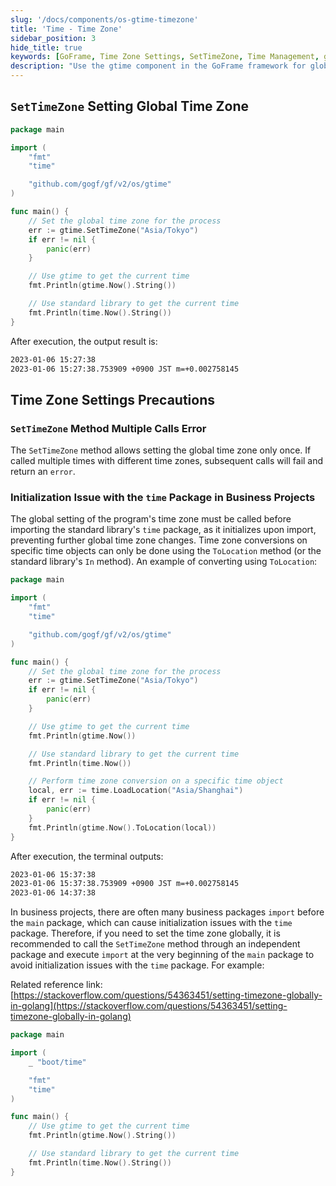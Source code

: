 ```yaml
---
slug: '/docs/components/os-gtime-timezone'
title: 'Time - Time Zone'
sidebar_position: 3
hide_title: true
keywords: [GoFrame, Time Zone Settings, SetTimeZone, Time Management, gtime, Standard Library, Time Conversion, Log Output, Global Settings, Programming Guide]
description: "Use the gtime component in the GoFrame framework for global time zone settings, explain the usage limitations and precautions of the SetTimeZone method, and provide code examples to demonstrate how to correctly manage and convert time in programs, especially in business scenarios involving multiple time zones."
---
```


## `SetTimeZone` Setting Global Time Zone

```go
package main

import (
    "fmt"
    "time"

    "github.com/gogf/gf/v2/os/gtime"
)

func main() {
    // Set the global time zone for the process
    err := gtime.SetTimeZone("Asia/Tokyo")
    if err != nil {
        panic(err)
    }

    // Use gtime to get the current time
    fmt.Println(gtime.Now().String())

    // Use standard library to get the current time
    fmt.Println(time.Now().String())
}
```

After execution, the output result is:

```html
2023-01-06 15:27:38
2023-01-06 15:27:38.753909 +0900 JST m=+0.002758145
```

## Time Zone Settings Precautions

### `SetTimeZone` Method Multiple Calls Error

The `SetTimeZone` method allows setting the global time zone only once. If called multiple times with different time zones, subsequent calls will fail and return an `error`.

### Initialization Issue with the `time` Package in Business Projects

The global setting of the program's time zone must be called before importing the standard library's `time` package, as it initializes upon import, preventing further global time zone changes. Time zone conversions on specific time objects can only be done using the `ToLocation` method (or the standard library's `In` method). An example of converting using `ToLocation`:

```go
package main

import (
    "fmt"
    "time"

    "github.com/gogf/gf/v2/os/gtime"
)

func main() {
    // Set the global time zone for the process
    err := gtime.SetTimeZone("Asia/Tokyo")
    if err != nil {
        panic(err)
    }

    // Use gtime to get the current time
    fmt.Println(gtime.Now())

    // Use standard library to get the current time
    fmt.Println(time.Now())

    // Perform time zone conversion on a specific time object
    local, err := time.LoadLocation("Asia/Shanghai")
    if err != nil {
        panic(err)
    }
    fmt.Println(gtime.Now().ToLocation(local))
}
```

After execution, the terminal outputs:

```html
2023-01-06 15:37:38
2023-01-06 15:37:38.753909 +0900 JST m=+0.002758145
2023-01-06 14:37:38
```

In business projects, there are often many business packages `import` before the `main` package, which can cause initialization issues with the `time` package. Therefore, if you need to set the time zone globally, it is recommended to call the `SetTimeZone` method through an independent package and execute `import` at the very beginning of the `main` package to avoid initialization issues with the `time` package. For example:

Related reference link: [https://stackoverflow.com/questions/54363451/setting-timezone-globally-in-golang](https://stackoverflow.com/questions/54363451/setting-timezone-globally-in-golang)

```go
package main

import (
    _ "boot/time"

    "fmt"
    "time"
)

func main() {
    // Use gtime to get the current time
    fmt.Println(gtime.Now().String())

    // Use standard library to get the current time
    fmt.Println(time.Now().String())
}
```